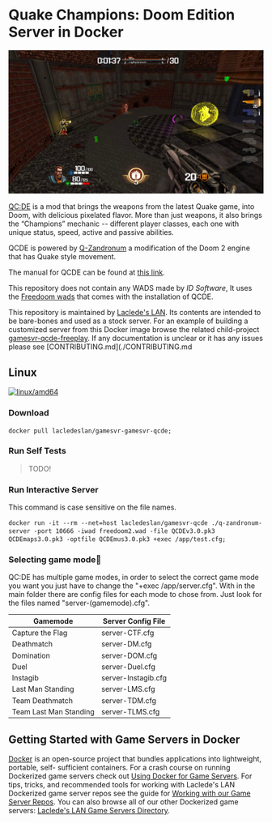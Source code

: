 # Quake Champions: Doom Edition Server in Docker

![Quake Champions: Doom Edition](https://raw.githubusercontent.com/LacledesLAN/gamesvr-qcde/refs/heads/main/Documentation/media/qcde.png)

[QC:DE](https://qcde.net/) is a mod that brings the weapons from the latest Quake game, into Doom, with delicious
pixelated flavor. More than just weapons, it also brings the “Champions” mechanic -- different player classes, each one
with unique status, speed, active and passive abilities.

QCDE is powered by [Q-Zandronum](https://qzandronum.com/) a modification of the Doom 2 engine that has Quake style
movement.

The manual for QCDE can be found at [this link](https://qcde.net/files/public/QCDE_Manual.pdf).

This repository does not contain any WADS made by *ID Software*, It uses the [Freedoom
wads](https://freedoom.github.io/download.html) that comes with the installation of QCDE.

This repository is maintained by [Laclede's LAN](https://lacledeslan.com). Its contents are intended to be bare-bones
and used as a stock server. For an example of building a customized server from this Docker image browse the related
child-project [gamesvr-qcde-freeplay](https://github.com/LacledesLAN/gamesvr-qcde-freeplay). If any documentation is
unclear or it has any issues please see [CONTRIBUTING.md](./CONTRIBUTING.md

## Linux

[![linux/amd64](https://github.com/LacledesLAN/gamesvr-qcde/actions/workflows/build-linux-x64.yml/badge.svg)](https://github.com/LacledesLAN/gamesvr-qcde/actions/workflows/build-linux-x64.yml)

### Download

```shell
docker pull lacledeslan/gamesvr-gamesvr-qcde;
```

### Run Self Tests

> TODO!

### Run Interactive Server

This command is case sensitive on the file names.

```shell
docker run -it --rm --net=host lacledeslan/gamesvr-qcde ./q-zandronum-server -port 10666 -iwad freedoom2.wad -file QCDEv3.0.pk3 QCDEmaps3.0.pk3 -optfile QCDEmus3.0.pk3 +exec /app/test.cfg;
```

### Selecting game mode

QC:DE has multiple game modes, in order to select the correct game mode you want you just have to change the "+exec /app/server.cfg". With in the main folder there are config files for each mode to chose from. Just look for the files named "server-(gamemode).cfg".

| Gamemode                 | Server Config File       |
|--------------------------|--------------------------|
| Capture the Flag         | server-CTF.cfg           |
| Deathmatch               | server-DM.cfg            |
| Domination               | server-DOM.cfg           |
| Duel                     | server-Duel.cfg          |
| Instagib                 | server-Instagib.cfg      |
| Last Man Standing        | server-LMS.cfg           |
| Team Deathmatch          | server-TDM.cfg           |
| Team Last Man Standing   | server-TLMS.cfg          |

## Getting Started with Game Servers in Docker

[Docker](https://docs.docker.com/) is an open-source project that bundles applications into lightweight, portable, self-
sufficient containers. For a crash course on running Dockerized game servers check out [Using Docker for Game
Servers](https://github.com/LacledesLAN/README.1ST/blob/master/GameServers/DockerAndGameServers.md). For tips, tricks,
and recommended tools for working with Laclede's LAN Dockerized game server repos see the guide for [Working with our
Game Server Repos](https://github.com/LacledesLAN/README.1ST/blob/master/GameServers/WorkingWithOurRepos.md). You can
also browse all of our other Dockerized game servers: [Laclede's LAN Game Servers
Directory](https://github.com/LacledesLAN/README.1ST/tree/master/GameServers).
